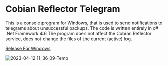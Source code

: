 # Cobian Reflector Telegram

This is a console program for Windows, that is used to send notifications to telegrams about unsuccessful backups. The code is written entirely in c# .Net Framework 4.6 The program does not affect the Cobian Reflector service, does not change the files of the current (active) log.

[Release For Windows](https://github.com/e-gaydarzhi-2077/Cobian_Reflector_Telegram/releases)

![2023-04-12 11_36_09-Temp](https://user-images.githubusercontent.com/107859162/231402924-2e6e492a-5845-4711-98c0-6991572556d2.png)


